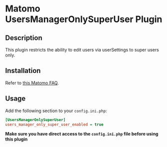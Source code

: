 # Matomo UsersManagerOnlySuperUser Plugin

## Description

This plugin restricts the ability to edit users via userSettings to super users only.

## Installation

Refer to [this Matomo FAQ](https://matomo.org/faq/plugins/faq_21/).

## Usage

Add the following section to your `config.ini.php`:

```ini
[UsersManagerOnlySuperUser]
users_manager_only_super_user_enabled = true

```

**Make sure you have direct access to the `config.ini.php` file before using this plugin**